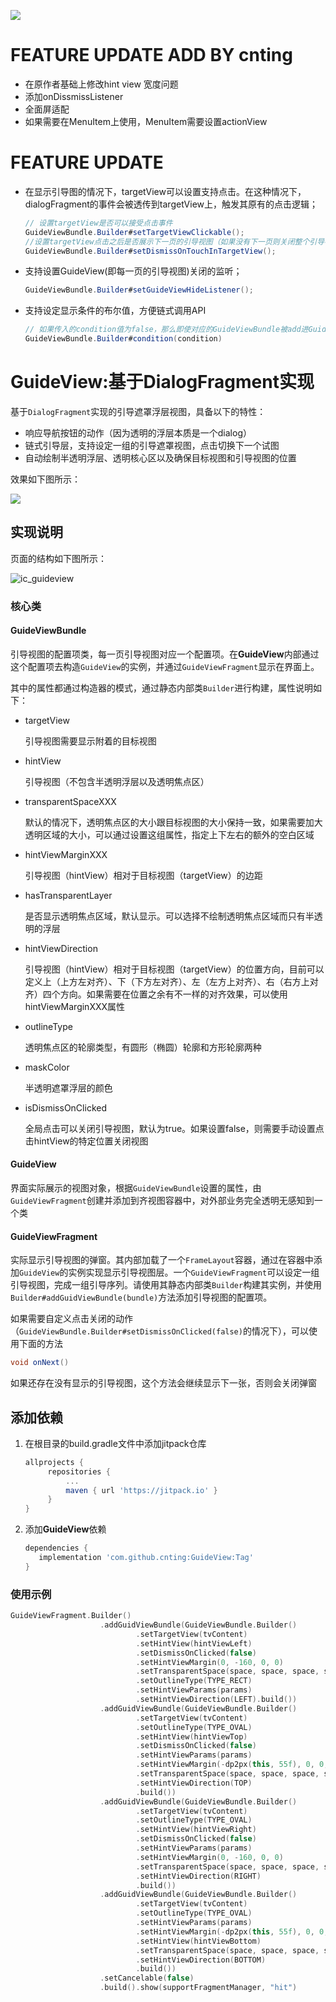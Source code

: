 [![](https://jitpack.io/v/cnting/GuideView.svg)](https://jitpack.io/#cnting/GuideView)


# FEATURE UPDATE ADD BY cnting
* 在原作者基础上修改hint view 宽度问题
* 添加onDissmissListener
* 全面屏适配
* 如果需要在MenuItem上使用，MenuItem需要设置actionView

# FEATURE UPDATE
* 在显示引导图的情况下，targetView可以设置支持点击。在这种情况下，dialogFragment的事件会被透传到targetView上，触发其原有的点击逻辑；

  ```Java
  // 设置targetView是否可以接受点击事件
  GuideViewBundle.Builder#setTargetViewClickable();
  //设置targetView点击之后是否展示下一页的引导视图（如果没有下一页则关闭整个引导视图）
  GuideViewBundle.Builder#setDismissOnTouchInTargetView();
  ```

* 支持设置GuideView(即每一页的引导视图)关闭的监听；

  ```Java
  GuideViewBundle.Builder#setGuideViewHideListener();
  ```

* 支持设定显示条件的布尔值，方便链式调用API

  ```java
  // 如果传入的condition值为false，那么即使对应的GuideViewBundle被add进GuideViewFragment中也不会被显示
  GuideViewBundle.Builder#condition(condition)
  ```


# GuideView:基于DialogFragment实现

基于`DialogFragment`实现的引导遮罩浮层视图，具备以下的特性：

* 响应导航按钮的动作（因为透明的浮层本质是一个dialog）
* 链式引导层，支持设定一组的引导遮罩视图，点击切换下一个试图
* 自动绘制半透明浮层、透明核心区以及确保目标视图和引导视图的位置

效果如下图所示：

![](/assets/guideview.gif)

## 实现说明

页面的结构如下图所示：

![ic_guideview](/assets/ic_guideview.png)

### 核心类

#### GuideViewBundle

引导视图的配置项类，每一页引导视图对应一个配置项。在**GuideView**内部通过这个配置项去构造`GuideView`的实例，并通过`GuideViewFragment`显示在界面上。

其中的属性都通过构造器的模式，通过静态内部类`Builder`进行构建，属性说明如下：

* targetView

  引导视图需要显示附着的目标视图

* hintView

  引导视图（不包含半透明浮层以及透明焦点区）

* transparentSpaceXXX

  默认的情况下，透明焦点区的大小跟目标视图的大小保持一致，如果需要加大透明区域的大小，可以通过设置这组属性，指定上下左右的额外的空白区域

* hintViewMarginXXX

  引导视图（hintView）相对于目标视图（targetView）的边距

* hasTransparentLayer

  是否显示透明焦点区域，默认显示。可以选择不绘制透明焦点区域而只有半透明的浮层

* hintViewDirection

  引导视图（hintView）相对于目标视图（targetView）的位置方向，目前可以定义上（上方左对齐）、下（下方左对齐）、左（左方上对齐）、右（右方上对齐）四个方向。如果需要在位置之余有不一样的对齐效果，可以使用hintViewMarginXXX属性

* outlineType

  透明焦点区的轮廓类型，有圆形（椭圆）轮廓和方形轮廓两种

* maskColor

  半透明遮罩浮层的颜色

* isDismissOnClicked

  全局点击可以关闭引导视图，默认为true。如果设置false，则需要手动设置点击hintView的特定位置关闭视图

#### GuideView

界面实际展示的视图对象，根据`GuideViewBundle`设置的属性，由`GuideViewFragment`创建并添加到齐视图容器中，对外部业务完全透明无感知到一个类

#### GuideViewFragment

实际显示引导视图的弹窗。其内部加载了一个`FrameLayout`容器，通过在容器中添加`GuideView`的实例实现显示引导视图层。一个`GuideViewFragment`可以设定一组引导视图，完成一组引导序列。请使用其静态内部类`Builder`构建其实例，并使用`Builder#addGuidViewBundle(bundle)`方法添加引导视图的配置项。

如果需要自定义点击关闭的动作（`GuideViewBundle.Builder#setDismissOnClicked(false)`的情况下），可以使用下面的方法

```Java
void onNext()
```

如果还存在没有显示的引导视图，这个方法会继续显示下一张，否则会关闭弹窗

## 添加依赖

1. 在根目录的build.gradle文件中添加jitpack仓库

   ```groovy
   allprojects {
   		repositories {
   			...
   			maven { url 'https://jitpack.io' }
   		}
   }
   ```

2. 添加**GuideView**依赖

   ```groovy
   dependencies {
      implementation 'com.github.cnting:GuideView:Tag'
   }
   ```

### 使用示例

```kotlin
GuideViewFragment.Builder()
                    .addGuidViewBundle(GuideViewBundle.Builder()
                            .setTargetView(tvContent)
                            .setHintView(hintViewLeft)
                            .setDismissOnClicked(false)
                            .setHintViewMargin(0, -160, 0, 0)
                            .setTransparentSpace(space, space, space, space)
                            .setOutlineType(TYPE_RECT)
                            .setHintViewParams(params)
                            .setHintViewDirection(LEFT).build())
                    .addGuidViewBundle(GuideViewBundle.Builder()
                            .setTargetView(tvContent)
                            .setOutlineType(TYPE_OVAL)
                            .setHintView(hintViewTop)
                            .setDismissOnClicked(false)
                            .setHintViewParams(params)
                            .setHintViewMargin(-dp2px(this, 55f), 0, 0, 0)
                            .setTransparentSpace(space, space, space, space)
                            .setHintViewDirection(TOP)
                            .build())
                    .addGuidViewBundle(GuideViewBundle.Builder()
                            .setTargetView(tvContent)
                            .setOutlineType(TYPE_OVAL)
                            .setHintView(hintViewRight)
                            .setDismissOnClicked(false)
                            .setHintViewParams(params)
                            .setHintViewMargin(0, -160, 0, 0)
                            .setTransparentSpace(space, space, space, space)
                            .setHintViewDirection(RIGHT)
                            .build())
                    .addGuidViewBundle(GuideViewBundle.Builder()
                            .setTargetView(tvContent)
                            .setOutlineType(TYPE_OVAL)
                            .setHintViewParams(params)
                            .setHintViewMargin(-dp2px(this, 55f), 0, 0, 0)
                            .setHintView(hintViewBottom)
                            .setTransparentSpace(space, space, space, space)
                            .setHintViewDirection(BOTTOM)
                            .build())
                    .setCancelable(false)
                    .build().show(supportFragmentManager, "hit")
```



